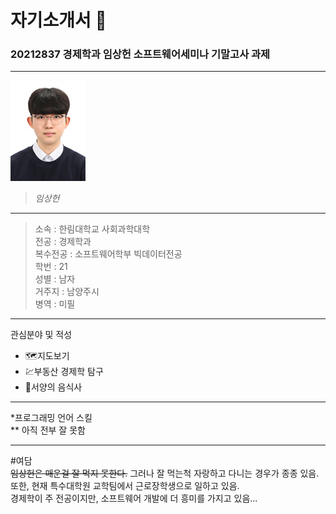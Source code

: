# 자기소개서 🌈
### 20212837 __경제학과 임상헌__ 소프트웨어세미나 기말고사 과제 
---

![자기소개사진](임상헌1.jpg)
> _임상헌_

---

> 소속 : 한림대학교 사회과학대학   
> 전공 : 경제학과   
> 복수전공 : 소프트웨어학부 빅데이터전공   
> 학번 : 21   
> 성별 : 남자   
> 거주지 : 남양주시   
> 병역 : 미필   

---

관심분야 및 적성
* 🗺️지도보기 
* 💹부동산 경제학 탐구
* 🌭서양의 음식사 

---

*프로그래밍 언어 스킬   
** 아직 전부 잘 못함   

---

#여담   
~~임상헌은 매운걸 잘 먹지 못한다.~~ 그러나 잘 먹는척 자랑하고 다니는 경우가 종종 있음.   
또한, 현재 특수대학원 교학팀에서 근로장학생으로 일하고 있음.    
경제학이 주 전공이지만, 소프트웨어 개발에 더 흥미를 가지고 있음... 
